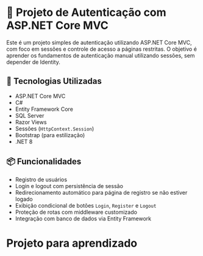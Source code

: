 # 🔐 Projeto de Autenticação com ASP.NET Core MVC

Este é um projeto simples de autenticação utilizando ASP.NET Core MVC, com foco em sessões e controle de acesso a páginas restritas. O objetivo é aprender os fundamentos de autenticação manual utilizando sessões, sem depender de Identity.

## 🧰 Tecnologias Utilizadas

- ASP.NET Core MVC
- C#
- Entity Framework Core
- SQL Server
- Razor Views
- Sessões (`HttpContext.Session`)
- Bootstrap (para estilização)
- .NET 8

## 📦 Funcionalidades

- Registro de usuários
- Login e logout com persistência de sessão
- Redirecionamento automático para página de registro se não estiver logado
- Exibição condicional de botões `Login`, `Register` e `Logout`
- Proteção de rotas com middleware customizado
- Integração com banco de dados via Entity Framework

  
# Projeto para aprendizado
